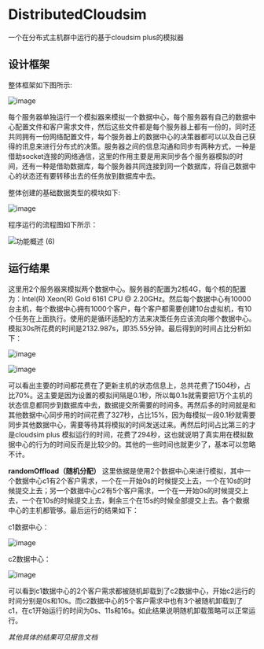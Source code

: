 # DistributedCloudsim

一个在分布式主机群中运行的基于cloudsim plus的模拟器

## 设计框架

整体框架如下图所示:

![image](https://user-images.githubusercontent.com/65942634/233537026-5c259428-d48e-45f5-8419-896c4e9b62ee.png)

每个服务器单独运行一个模拟器来模拟一个数据中心，每个服务器有自己的数据中心配置文件和客户需求文件，然后这些文件都是每个服务器上都有一份的，同时还共同拥有一份网络配置文件，每个服务器上的数据中心的决策器都可以以及自己获得的讯息来进行分布式的决策。服务器之间的信息沟通和同步有两种方式，一种是借助socket连接的网络通信，这里的作用主要是用来同步各个服务器模拟的时间，还有一种是借助数据库，每个服务器共同连接到同一个数据库，将自己数据中心的状态还有要转移出去的任务放到数据库中去。

整体创建的基础数据类型的模块如下:

![image](https://user-images.githubusercontent.com/65942634/233537066-15d9427b-31e6-4d74-86de-d6ab10e2d9c3.png)

程序运行的流程图如下所示：

![功能概述 (6)](https://user-images.githubusercontent.com/65942634/233537275-43e98837-52f0-4d79-9c17-1ba3e37468e3.jpg)

## 运行结果

这里用2个服务器来模拟两个数据中心。服务器的配置为2核4G，每个核的配置为：Intel(R) Xeon(R) Gold 6161 CPU @ 2.20GHz。然后每个数据中心有10000台主机，每个数据中心拥有1000个客户，每个客户都需要创建10台虚拟机，有10个任务在上面执行。使用的是循环适配的方法来决策任务应该流向哪个数据中心。模拟30s所花费的时间是2132.987s，即35.55分钟。最后得到的时间占比分析如下：

![image](https://user-images.githubusercontent.com/65942634/233537371-f700c3f5-8273-4aa0-9384-401544c0671f.png)

![image](https://user-images.githubusercontent.com/65942634/233537376-30126078-bd7b-4021-812a-af4f465238d3.png)

可以看出主要的时间都花费在了更新主机的状态信息上，总共花费了1504秒，占比70%。这主要是因为设置的模拟间隔是0.1秒，所以每0.1s就需要把1万个主机的状态信息都同步到数据库中去，数据提交所需要的时间多。再然后多的时间就是和其他数据中心同步用的时间花费了327秒，占比15%，因为每模拟一段0.1秒就需要同步其他数据中心，需要等待其将模拟的时间发送过来。再然后时间占比第三的才是cloudsim plus 模拟运行的时间，花费了294秒，这也就说明了真实用在模拟数据中心的行为的时间反而是比较少的。其他的一些时间也就更少了，基本可以忽略不计。

**randomOffload（随机分配）**
这里依据是使用2个数据中心来进行模拟，其中一个数据中心c1有2个客户需求，一个在一开始0s的时候提交上去，一个在10s的时候提交上去；另一个数据中心c2有5个客户需求，一个在一开始0s的时候提交上去，一个在10s的时候提交上去，剩余三个在15s的时候全部提交上去。各个数据中心的主机都管够。最后运行的结果如下：

c1数据中心：

![image](https://user-images.githubusercontent.com/65942634/233537472-99b0afca-78b2-4e9e-ae1a-d8a9fd78359c.png)


c2数据中心：

![image](https://user-images.githubusercontent.com/65942634/233537491-8e2ec8a2-8aa3-40ee-8004-e44078e8f3cb.png)

可以看到c1数据中心的2个客户需求都被随机卸载到了c2数据中心，开始c2运行的时间分别是0s和10s。而c2数据中心的5个客户需求中也有3个被随机卸载到了c1，在c1开始运行的时间为0s、11s和16s。如此结果说明随机卸载策略可以正常运行。

*其他具体的结果可见报告文档*
